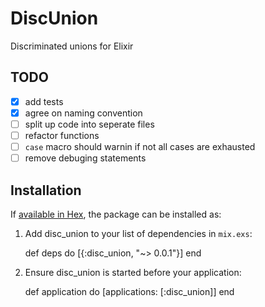 # DiscUnion

Discriminated unions for Elixir

## TODO

 * [x] add tests
 * [x] agree on naming convention
 * [ ] split up code into seperate files
 * [ ] refactor functions
 * [ ] `case` macro should warnin if not all cases are exhausted
 * [ ] remove debuging statements

## Installation

If [available in Hex](https://hex.pm/docs/publish), the package can be installed as:

  1. Add disc_union to your list of dependencies in `mix.exs`:

        def deps do
          [{:disc_union, "~> 0.0.1"}]
        end

  2. Ensure disc_union is started before your application:

        def application do
          [applications: [:disc_union]]
        end
